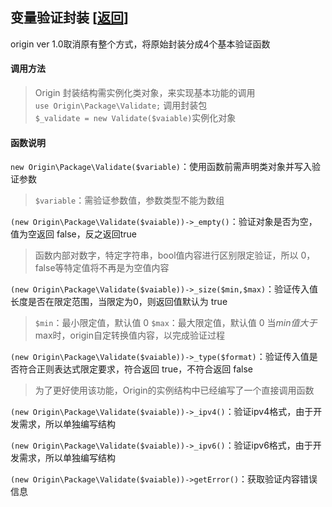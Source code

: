 ## 变量验证封装 [<a href="https://github.com/shenqiwei/origin_readme/tree/master/origin/package">返回</a>]
origin ver 1.0取消原有整个方式，将原始封装分成4个基本验证函数

#### 调用方法
> Origin 封装结构需实例化类对象，来实现基本功能的调用    
> `use Origin\Package\Validate;` 调用封装包    
> `$_validate = new Validate($vaiable)`实例化对象 

#### 函数说明
`new Origin\Package\Validate($variable)`：使用函数前需声明类对象并写入验证参数    
> `$variable`：需验证参数值，参数类型不能为数组    

`(new Origin\Package\Validate($vaiable))->_empty()`：验证对象是否为空，值为空返回 false，反之返回true   
> 函数内部对数字，特定字符串，bool值内容进行区别限定验证，所以 0，false等特定值将不再是为空值内容
  
`(new Origin\Package\Validate($vaiable))->_size($min,$max)`：验证传入值长度是否在限定范围，当限定为0，则返回值默认为 true   
> `$min`：最小限定值，默认值 0
> `$max`：最大限定值，默认值 0
> 当$min值大于$max时，origin自定转换值内容，以完成验证过程

`(new Origin\Package\Validate($vaiable))->_type($format)`：验证传入值是否符合正则表达式限定要求，符合返回 true，不符合返回 false 
> 为了更好使用该功能，Origin的实例结构中已经编写了一个直接调用函数
   
`(new Origin\Package\Validate($vaiable))->_ipv4()`：验证ipv4格式，由于开发需求，所以单独编写结构    

`(new Origin\Package\Validate($vaiable))->_ipv6()`：验证ipv6格式，由于开发需求，所以单独编写结构    

`(new Origin\Package\Validate($vaiable))->getError()`：获取验证内容错误信息    